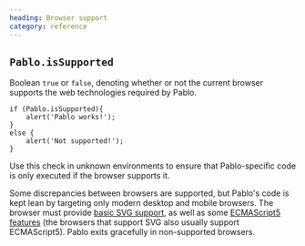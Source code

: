 ```yaml
--- 
heading: Browser support
category: reference
---
```

   
`Pablo.isSupported`
-------------------

Boolean `true` or `false`, denoting whether or not the current browser supports the web technologies required by Pablo.

    if (Pablo.isSupported){
        alert('Pablo works!');
    }
    else {
        alert('Not supported!');
    }

Use this check in unknown environments to ensure that Pablo-specific code is only executed if the browser supports it.

Some discrepancies between browsers are supported, but Pablo's code is kept lean by targeting only modern desktop and mobile browsers. The browser must provide [basic SVG support][svg-support], as well as some [ECMAScript5 features][ecma5-support] (the browsers that support SVG also usually support ECMAScript5). Pablo exits gracefully in non-supported browsers.

[svg-support]: http://caniuse.com/#search=svg
[ecma5-support]: http://kangax.github.com/es5-compat-table/